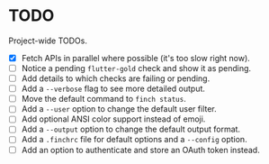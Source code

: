 # TODO

Project-wide TODOs.

- [x] Fetch APIs in parallel where possible (it's too slow right now).
- [ ] Notice a pending `flutter-gold` check and show it as pending.
- [ ] Add details to which checks are failing or pending.
- [ ] Add a `--verbose` flag to see more detailed output.
- [ ] Move the default command to `finch status`.
- [ ] Add a `--user` option to change the default user filter.
- [ ] Add optional ANSI color support instead of emoji.
- [ ] Add a `--output` option to change the default output format.
- [ ] Add a `.finchrc` file for default options and a `--config` option.
- [ ] Add an option to authenticate and store an OAuth token instead.
